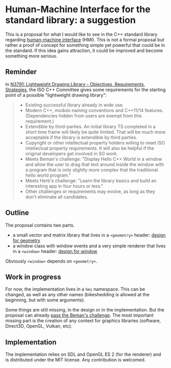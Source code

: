 # Human-Machine Interface for the standard library: a suggestion

This is a proposal for what I would like to see in the C++ standard library regarding [human-machine interface](https://en.wikipedia.org/wiki/User_interface) (HMI). This is not a formal proposal but rather a proof of concept for something simple yet powerful that could be in the standard. If this idea gains attraction, it could be improved and become something more serious.

## Reminder

In [N3791: Lightweight Drawing Library - Objectives, Requirements, Strategies](https://isocpp.org/files/papers/n3791.html), the ISO C++ Committee gives some requirements for the starting point of a possible "lightweight drawing library":

> - Existing successful library already in wide use.
> - Modern C++, modulo naming conventions and C++11/14 features. (Dependencies hidden from users are exempt from this requirement.)
> - Extendible by third-parties. An initial library TS completed in a short time frame will likely be quite limited. That will be much more acceptable if the library is extendible by third parties.
> - Copyright or other intellectual property holders willing to meet ISO intellectual property requirements. It will also be helpful if the original developers get involved in SG work.
> - Meets Beman's challenge: "Display Hello C++ World in a window and allow the user to drag that text around inside the window with a program that is only slightly more complex that the traditional hello world program."
> - Meets Herb's challenge: "Learn the library basics and build an interesting app in four hours or less."
> - Other challenges or requirements may evolve, as long as they don't eliminate all candidates.

## Outline

The proposal contains two parts.

- a small vector and matrix library that lives in a `<geometry>` header: [design for geometry](docs/geometry.md)
- a window class with window events and a very simple renderer that lives in a `<window>` header: [design for window](docs/window.md)

Obviously `<window>` depends on `<geometry>`.

## Work in progress

For now, the implementation lives in a `hmi` namespace. This can be changed, as well as any other names (bikeshedding is allowed at the beginning, but with some arguments).

Some things are still missing, in the design or in the implementation. But the proposal can already [pass the Beman's challenge](examples/beman_s_challenge.cc). The most important missing part is the creation of any context for graphics libraries (software, Direct3D, OpenGL, Vulkan, etc).

## Implementation

The implementation relies on SDL and OpenGL ES 2 (for the renderer) and is distributed under the MIT license. Any contribution is welcomed.
